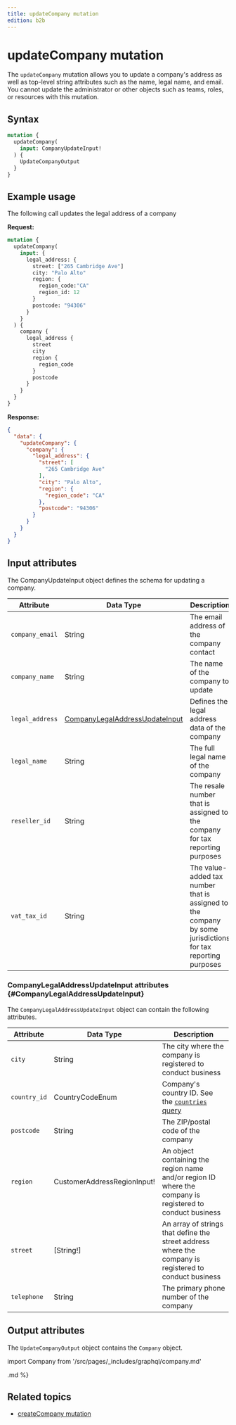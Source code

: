 ```yaml
---
title: updateCompany mutation
edition: b2b
---
```


# updateCompany mutation

The `updateCompany` mutation allows you to update a company's address as well as top-level string attributes such as the name, legal name, and email. You cannot update the administrator or other objects such as teams, roles, or resources with this mutation.

## Syntax

```graphql
mutation {
  updateCompany(
    input: CompanyUpdateInput!
  ) {
    UpdateCompanyOutput
  }
}
```
## Example usage

The following call updates the legal address of a company

**Request:**

```graphql
mutation {
  updateCompany(
    input: {
      legal_address: {
        street: ["265 Cambridge Ave"]
        city: "Palo Alto"
        region: {
          region_code:"CA"
          region_id: 12
        }
        postcode: "94306"
      }
    }
  ) {
    company {
      legal_address {
        street
        city
        region {
          region_code
        }
        postcode
      }
    }
  }
}
```

**Response:**

```json
{
  "data": {
    "updateCompany": {
      "company": {
        "legal_address": {
          "street": [
            "265 Cambridge Ave"
          ],
          "city": "Palo Alto",
          "region": {
            "region_code": "CA"
          },
          "postcode": "94306"
        }
      }
    }
  }
}
```

## Input attributes

The CompanyUpdateInput object defines the schema for updating a company.

Attribute |  Data Type | Description
--- | --- | ---
`company_email` | String | The email address of the company contact
`company_name` | String | The name of the company to update
`legal_address` | [CompanyLegalAddressUpdateInput](#CompanyLegalAddressUpdateInput) | Defines the legal address data of the company
`legal_name` | String | The full legal name of the company
`reseller_id` | String | The resale number that is assigned to the company for tax reporting purposes
`vat_tax_id` | String | The value-added tax number that is assigned to the company by some jurisdictions for tax reporting purposes

### CompanyLegalAddressUpdateInput attributes {#CompanyLegalAddressUpdateInput}

The `CompanyLegalAddressUpdateInput` object can contain the following attributes.

Attribute |  Data Type | Description
--- | --- | ---
`city` | String | The city where the company is registered to conduct business
`country_id` | CountryCodeEnum | Company's country ID. See the [`countries` query]({{page.baseurl}}/graphql/queries/directory-countries.html)
`postcode` | String | The ZIP/postal code of the company
`region` | CustomerAddressRegionInput! | An object containing the region name and/or region ID where the company is registered to conduct business
`street` | [String!] | An array of strings that define the street address where the company is registered to conduct business
`telephone` | String | The primary phone number of the company

## Output attributes

The `UpdateCompanyOutput` object contains the `Company` object.

import Company from '/src/pages/_includes/graphql/company.md'

<Company />.md %}

## Related topics

*  [createCompany mutation]({{page.baseurl}}/graphql/mutations/create-company.html)